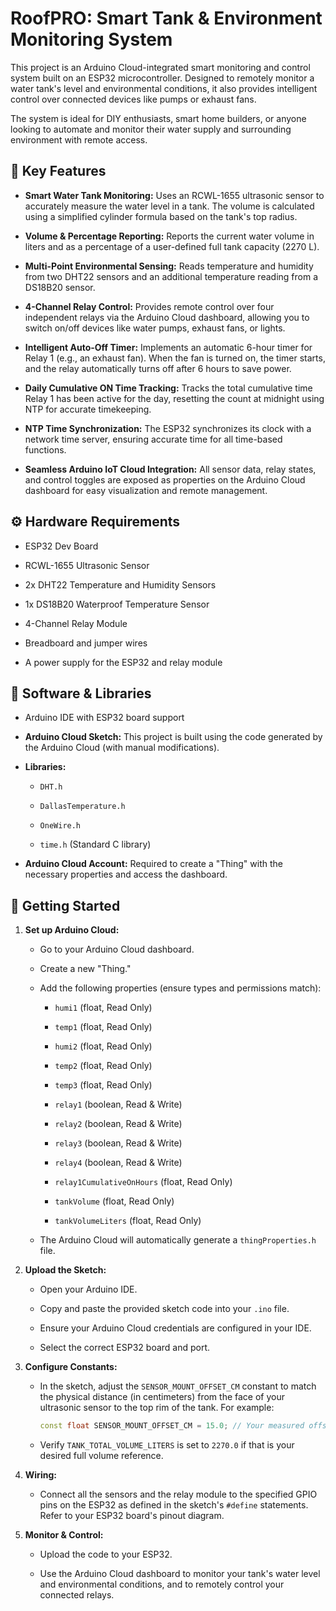 # RoofPRO: Smart Tank & Environment Monitoring System

This project is an Arduino Cloud-integrated smart monitoring and control system built on an ESP32 microcontroller. Designed to remotely monitor a water tank's level and environmental conditions, it also provides intelligent control over connected devices like pumps or exhaust fans.

The system is ideal for DIY enthusiasts, smart home builders, or anyone looking to automate and monitor their water supply and surrounding environment with remote access.

## 🌟 Key Features

* **Smart Water Tank Monitoring:** Uses an RCWL-1655 ultrasonic sensor to accurately measure the water level in a tank. The volume is calculated using a simplified cylinder formula based on the tank's top radius.

* **Volume & Percentage Reporting:** Reports the current water volume in liters and as a percentage of a user-defined full tank capacity (2270 L).

* **Multi-Point Environmental Sensing:** Reads temperature and humidity from two DHT22 sensors and an additional temperature reading from a DS18B20 sensor.

* **4-Channel Relay Control:** Provides remote control over four independent relays via the Arduino Cloud dashboard, allowing you to switch on/off devices like water pumps, exhaust fans, or lights.

* **Intelligent Auto-Off Timer:** Implements an automatic 6-hour timer for Relay 1 (e.g., an exhaust fan). When the fan is turned on, the timer starts, and the relay automatically turns off after 6 hours to save power.

* **Daily Cumulative ON Time Tracking:** Tracks the total cumulative time Relay 1 has been active for the day, resetting the count at midnight using NTP for accurate timekeeping.

* **NTP Time Synchronization:** The ESP32 synchronizes its clock with a network time server, ensuring accurate time for all time-based functions.

* **Seamless Arduino IoT Cloud Integration:** All sensor data, relay states, and control toggles are exposed as properties on the Arduino Cloud dashboard for easy visualization and remote management.

## ⚙️ Hardware Requirements

* ESP32 Dev Board

* RCWL-1655 Ultrasonic Sensor

* 2x DHT22 Temperature and Humidity Sensors

* 1x DS18B20 Waterproof Temperature Sensor

* 4-Channel Relay Module

* Breadboard and jumper wires

* A power supply for the ESP32 and relay module

## 🔌 Software & Libraries

* Arduino IDE with ESP32 board support

* **Arduino Cloud Sketch:** This project is built using the code generated by the Arduino Cloud (with manual modifications).

* **Libraries:**

    * `DHT.h`

    * `DallasTemperature.h`

    * `OneWire.h`

    * `time.h` (Standard C library)

* **Arduino Cloud Account:** Required to create a "Thing" with the necessary properties and access the dashboard.

## 🚀 Getting Started

1.  **Set up Arduino Cloud:**

    * Go to your Arduino Cloud dashboard.

    * Create a new "Thing."

    * Add the following properties (ensure types and permissions match):

        * `humi1` (float, Read Only)

        * `temp1` (float, Read Only)

        * `humi2` (float, Read Only)

        * `temp2` (float, Read Only)

        * `temp3` (float, Read Only)

        * `relay1` (boolean, Read & Write)

        * `relay2` (boolean, Read & Write)

        * `relay3` (boolean, Read & Write)

        * `relay4` (boolean, Read & Write)

        * `relay1CumulativeOnHours` (float, Read Only)

        * `tankVolume` (float, Read Only)

        * `tankVolumeLiters` (float, Read Only)

    * The Arduino Cloud will automatically generate a `thingProperties.h` file.

2.  **Upload the Sketch:**

    * Open your Arduino IDE.

    * Copy and paste the provided sketch code into your `.ino` file.

    * Ensure your Arduino Cloud credentials are configured in your IDE.

    * Select the correct ESP32 board and port.

3.  **Configure Constants:**

    * In the sketch, adjust the `SENSOR_MOUNT_OFFSET_CM` constant to match the physical distance (in centimeters) from the face of your ultrasonic sensor to the top rim of the tank. For example:

        ```cpp
        const float SENSOR_MOUNT_OFFSET_CM = 15.0; // Your measured offset
        ```

    * Verify `TANK_TOTAL_VOLUME_LITERS` is set to `2270.0` if that is your desired full volume reference.

4.  **Wiring:**

    * Connect all the sensors and the relay module to the specified GPIO pins on the ESP32 as defined in the sketch's `#define` statements. Refer to your ESP32 board's pinout diagram.

5.  **Monitor & Control:**

    * Upload the code to your ESP32.

    * Use the Arduino Cloud dashboard to monitor your tank's water level and environmental conditions, and to remotely control your connected relays.

